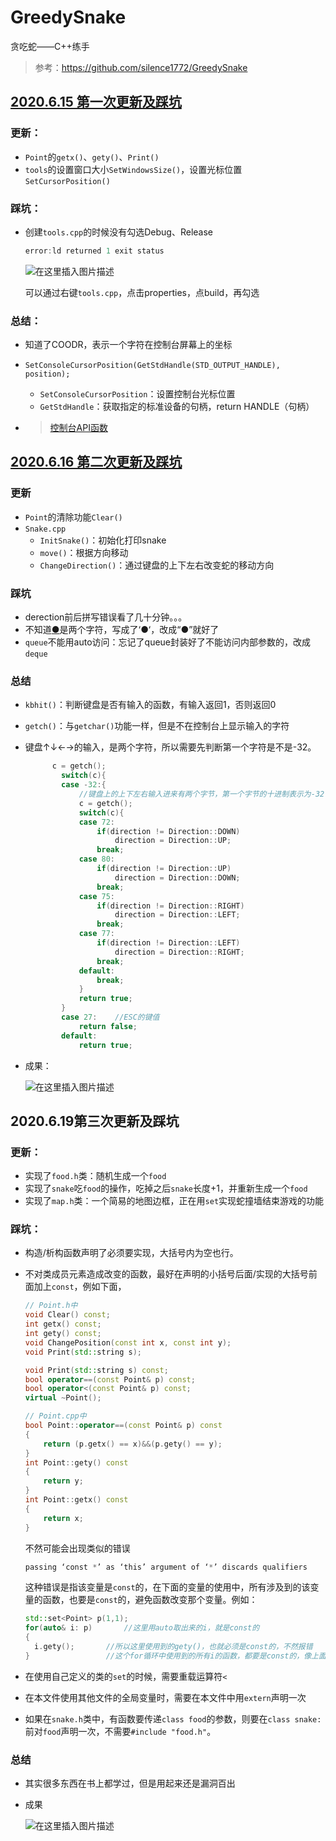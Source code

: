 # GreedySnake
 贪吃蛇——C++练手

> 参考：https://github.com/silence1772/GreedySnake

## [2020.6.15 第一次更新及踩坑](https://blog.csdn.net/qq_33168253/article/details/106790959)

### 更新：

- `Point`的`getx()`、`gety()`、`Print()`
- `tools`的设置窗口大小`SetWindowsSize()`，设置光标位置`SetCursorPosition()`

### 踩坑：

- 创建`tools.cpp`的时候没有勾选Debug、Release

  ```c++
  error:ld returned 1 exit status
  ```

  ![在这里插入图片描述](https://img-blog.csdnimg.cn/2020061617283024.png?x-oss-process=image/watermark,type_ZmFuZ3poZW5naGVpdGk,shadow_10,text_aHR0cHM6Ly9ibG9nLmNzZG4ubmV0L3FxXzMzMTY4MjUz,size_16,color_FFFFFF,t_70)

  可以通过右键`tools.cpp`，点击properties，点build，再勾选

### 总结：

- 知道了COODR，表示一个字符在控制台屏幕上的坐标

- `SetConsoleCursorPosition(GetStdHandle(STD_OUTPUT_HANDLE), position);`

  - `SetConsoleCursorPosition`：设置控制台光标位置
  - `GetStdHandle`：获取指定的标准设备的句柄，return HANDLE（句柄）

- > [控制台API函数](https://www.cnblogs.com/lanhaicode/p/10498497.html)

## [2020.6.16 第二次更新及踩坑](https://blog.csdn.net/qq_33168253/article/details/106791720)

### 更新

- `Point`的清除功能`Clear()`
- `Snake.cpp`
  - `InitSnake()`：初始化打印snake
  - `move()`：根据方向移动
  - `ChangeDirection()`：通过键盘的上下左右改变蛇的移动方向

### 踩坑

- derection前后拼写错误看了几十分钟。。。
- 不知道<u>●</u>是两个字符，写成了‘●‘，改成“●”就好了
- `queue`不能用auto访问：忘记了queue封装好了不能访问内部参数的，改成`deque`

### 总结

- `kbhit()`：判断键盘是否有输入的函数，有输入返回1，否则返回0

- `getch()`：与`getchar()`功能一样，但是不在控制台上显示输入的字符

- 键盘↑↓←→的输入，是两个字符，所以需要先判断第一个字符是不是-32。

  ```c++
  		c = getch();
          switch(c){
          case -32:{
              //键盘上的上下左右输入进来有两个字节，第一个字节的十进制表示为-32
              c = getch();
              switch(c){
              case 72:
                  if(direction != Direction::DOWN)
                      direction = Direction::UP;
                  break;
              case 80:
                  if(direction != Direction::UP)
                      direction = Direction::DOWN;
                  break;
              case 75:
                  if(direction != Direction::RIGHT)
                      direction = Direction::LEFT;
                  break;
              case 77:
                  if(direction != Direction::LEFT)
                      direction = Direction::RIGHT;
                  break;
              default:
                  break;
              }
              return true;
          }
          case 27:    //ESC的键值
              return false;
          default:
              return true;
  ```

- 成果：

  ![在这里插入图片描述](https://img-blog.csdnimg.cn/20200616173405534.gif#pic_center)

## 2020.6.19第三次更新及踩坑

### 更新：

- 实现了`food.h`类：随机生成一个`food`
- 实现了`snake`吃`food`的操作，吃掉之后`snake`长度+1，并重新生成一个`food`
- 实现了`map.h`类：一个简易的地图边框，正在用`set`实现蛇撞墙结束游戏的功能

### 踩坑：

- 构造/析构函数声明了必须要实现，大括号内为空也行。

- 不对类成员元素造成改变的函数，最好在声明的小括号后面/实现的大括号前面加上`const`，例如下面，

  ```cpp
  // Point.h中
  void Clear() const;
  int getx() const;
  int gety() const;
  void ChangePosition(const int x, const int y);
  void Print(std::string s);
  
  void Print(std::string s) const;
  bool operator==(const Point& p) const;
  bool operator<(const Point& p) const;
  virtual ~Point();
  
  // Point.cpp中
  bool Point::operator==(const Point& p) const
  {
      return (p.getx() == x)&&(p.gety() == y);
  }
  int Point::gety() const
  {
      return y;
  }
  int Point::getx() const
  {
      return x;
  }
  ```

  不然可能会出现类似的错误

  ```c++
  passing ‘const *’ as ‘this’ argument of ‘*’ discards qualifiers
  ```

  这种错误是指该变量是`const`的，在下面的变量的使用中，所有涉及到的该变量的函数，也要是`const`的，避免函数改变那个变量。例如：

  ```cpp
  std::set<Point> p(1,1);
  for(auto& i: p)		//这里用auto取出来的i，就是const的
  {
  	i.gety();		//所以这里使用到的gety()，也就必须是const的，不然报错
  }					//这个for循环中使用到的所有i的函数，都要是const的，像上面的gety()一样
  ```

  

- 在使用自己定义的类的`set`的时候，需要重载运算符`<`

- 在本文件使用其他文件的全局变量时，需要在本文件中用`extern`声明一次

- 如果在`snake.h`类中，有函数要传递`class food`的参数，则要在`class snake:`前对`food`声明一次，不需要`#include "food.h"`。

### 总结

- 其实很多东西在书上都学过，但是用起来还是漏洞百出

- 成果

  ![在这里插入图片描述](https://img-blog.csdnimg.cn/2020062001280857.gif#pic_center)

